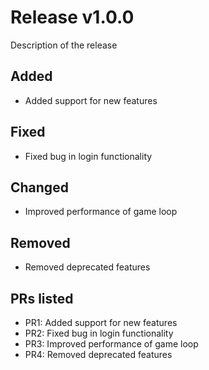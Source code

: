 # Release v1.0.0

Description of the release

## Added

- Added support for new features

## Fixed

- Fixed bug in login functionality

## Changed

- Improved performance of game loop

## Removed

- Removed deprecated features

## PRs listed

- PR1: Added support for new features
- PR2: Fixed bug in login functionality
- PR3: Improved performance of game loop
- PR4: Removed deprecated features
